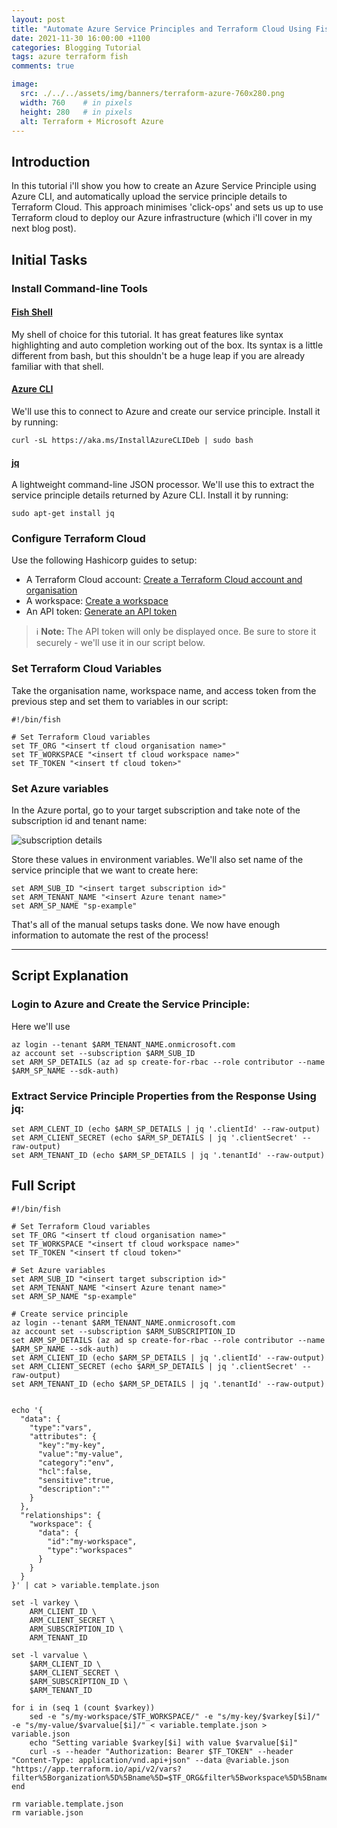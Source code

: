 ```yaml
---
layout: post
title: "Automate Azure Service Principles and Terraform Cloud Using Fish Shell"
date: 2021-11-30 16:00:00 +1100
categories: Blogging Tutorial
tags: azure terraform fish
comments: true

image:
  src: ./../../assets/img/banners/terraform-azure-760x280.png
  width: 760    # in pixels
  height: 280   # in pixels
  alt: Terraform + Microsoft Azure
---
```


## Introduction

In this tutorial i'll show you how to create an Azure Service Principle using Azure CLI, and automatically upload the service principle details to Terraform Cloud. This approach minimises 'click-ops' and sets us up to use Terraform cloud to deploy our Azure infrastructure (which i'll cover in my next blog post).

## Initial Tasks

### Install Command-line Tools

#### [Fish Shell](https://fishshell.com/)
My shell of choice for this tutorial. It has great features like syntax highlighting and auto completion working out of the box. Its syntax is a little different from bash, but this shouldn't be a huge leap if you are already familiar with that shell.

#### [Azure CLI](https://docs.microsoft.com/en-us/cli/azure/install-azure-cli-linux?pivots=apt)
We'll use this to connect to Azure and create our service principle. Install it by running:

````shell
curl -sL https://aka.ms/InstallAzureCLIDeb | sudo bash
````

#### [jq](https://stedolan.github.io/jq/)
A lightweight command-line JSON processor. We'll use this to extract the service principle details returned by Azure CLI. Install it by running:

````shell
sudo apt-get install jq
````

### Configure Terraform Cloud

Use the following Hashicorp guides to setup:
  - A Terraform Cloud account: [Create a Terraform Cloud account and organisation](https://www.terraform.io/docs/cloud/users-teams-organizations/users.html#creating-an-account)
  - A workspace: [Create a workspace](https://www.terraform.io/docs/cloud/workspaces/creating.html)
  - An API token: [Generate an API token](https://www.terraform.io/docs/cloud/users-teams-organizations/users.html#api-tokens)

> ℹ️ **Note:** The API token will only be displayed once. Be sure to store it securely - we'll use it in our script below.

### Set Terraform Cloud Variables

Take the organisation name, workspace name, and access token from the previous step and set them to variables in our script:
```shell
#!/bin/fish

# Set Terraform Cloud variables
set TF_ORG "<insert tf cloud organisation name>"
set TF_WORKSPACE "<insert tf cloud workspace name>"
set TF_TOKEN "<insert tf cloud token>"
```

### Set Azure variables

In the Azure portal, go to your target subscription and take note of the subscription id and tenant name:

![subscription details](./../../assets/img/posts/2021-11-30/subscription.jpg)

Store these values in environment variables. We'll also set name of the service principle that we want to create here:

```shell
set ARM_SUB_ID "<insert target subscription id>"
set ARM_TENANT_NAME "<insert Azure tenant name>"
set ARM_SP_NAME "sp-example"
```
That's all of the manual setups tasks done. We now have enough information to automate the rest of the process!
___

## Script Explanation

### Login to Azure and Create the Service Principle:

Here we'll use

```shell
az login --tenant $ARM_TENANT_NAME.onmicrosoft.com
az account set --subscription $ARM_SUB_ID
set ARM_SP_DETAILS (az ad sp create-for-rbac --role contributor --name $ARM_SP_NAME --sdk-auth)
```

### Extract Service Principle Properties from the Response Using jq:

```shell
set ARM_CLENT_ID (echo $ARM_SP_DETAILS | jq '.clientId' --raw-output)
set ARM_CLIENT_SECRET (echo $ARM_SP_DETAILS | jq '.clientSecret' --raw-output)
set ARM_TENANT_ID (echo $ARM_SP_DETAILS | jq '.tenantId' --raw-output)
```

## Full Script

````shell
#!/bin/fish

# Set Terraform Cloud variables
set TF_ORG "<insert tf cloud organisation name>"
set TF_WORKSPACE "<insert tf cloud workspace name>"
set TF_TOKEN "<insert tf cloud token>"

# Set Azure variables
set ARM_SUB_ID "<insert target subscription id>"
set ARM_TENANT_NAME "<insert Azure tenant name>"
set ARM_SP_NAME "sp-example"

# Create service principle
az login --tenant $ARM_TENANT_NAME.onmicrosoft.com
az account set --subscription $ARM_SUBSCRIPTION_ID
set ARM_SP_DETAILS (az ad sp create-for-rbac --role contributor --name $ARM_SP_NAME --sdk-auth)
set ARM_CLIENT_ID (echo $ARM_SP_DETAILS | jq '.clientId' --raw-output)
set ARM_CLIENT_SECRET (echo $ARM_SP_DETAILS | jq '.clientSecret' --raw-output)
set ARM_TENANT_ID (echo $ARM_SP_DETAILS | jq '.tenantId' --raw-output)


echo '{
  "data": {
    "type":"vars",
    "attributes": {
      "key":"my-key",
      "value":"my-value",
      "category":"env",
      "hcl":false,
      "sensitive":true,
      "description":""
    }
  },
  "relationships": {
    "workspace": {
      "data": {
        "id":"my-workspace",
        "type":"workspaces"
      }
    }
  }
}' | cat > variable.template.json

set -l varkey \
	ARM_CLIENT_ID \
	ARM_CLIENT_SECRET \
	ARM_SUBSCRIPTION_ID \
	ARM_TENANT_ID

set -l varvalue \
	$ARM_CLIENT_ID \
 	$ARM_CLIENT_SECRET \
	$ARM_SUBSCRIPTION_ID \
 	$ARM_TENANT_ID

for i in (seq 1 (count $varkey))
	sed -e "s/my-workspace/$TF_WORKSPACE/" -e "s/my-key/$varkey[$i]/" -e "s/my-value/$varvalue[$i]/" < variable.template.json > variable.json
	echo "Setting variable $varkey[$i] with value $varvalue[$i]"
  	curl -s --header "Authorization: Bearer $TF_TOKEN" --header "Content-Type: application/vnd.api+json" --data @variable.json "https://app.terraform.io/api/v2/vars?filter%5Borganization%5D%5Bname%5D=$TF_ORG&filter%5Bworkspace%5D%5Bname%5D=$TF_WORKSPACE"
end

rm variable.template.json
rm variable.json
````
